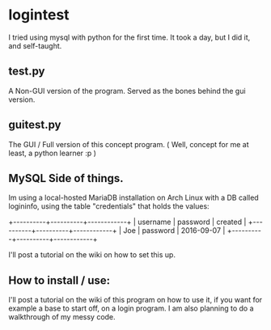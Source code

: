 # logintest
I tried using mysql with python for the first time. It took a day, but I did it, and self-taught.

## test.py
A Non-GUI version of the program. Served as the bones behind the gui version.

## guitest.py
The GUI / Full version of this concept program. ( Well, concept for me at least, a python learner :p )

## MySQL Side of things.
Im using a local-hosted MariaDB installation on Arch Linux with a DB called logininfo, using the table "credentials" that holds the values:

+----------+----------+------------+
| username | password | created    |
+----------+----------+------------+
| Joe      | password | 2016-09-07 |
+----------+----------+------------+

I'll post a tutorial on the wiki on how to set this up.

## How to install / use:
I'll post a tutorial on the wiki of this program on how to use it, if you want for example a base to start off, on a login program.
I am also planning to do a walkthrough of my messy code.
